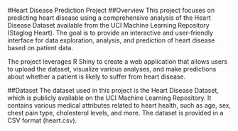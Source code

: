 #Heart Disease Prediction Project
##Overview
This project focuses on predicting heart disease using a comprehensive analysis of the Heart Disease Dataset available from the UCI Machine Learning Repository (Staglog Heart). The goal is to provide an interactive and user-friendly interface for data exploration, analysis, and prediction of heart disease based on patient data.

The project leverages R Shiny to create a web application that allows users to upload the dataset, visualize various analyses, and make predictions about whether a patient is likely to suffer from heart disease.

##Dataset
The dataset used in this project is the Heart Disease Dataset, which is publicly available on the UCI Machine Learning Repository. It contains various medical attributes related to heart health, such as age, sex, chest pain type, cholesterol levels, and more. The dataset is provided in a CSV format (heart.csv).

